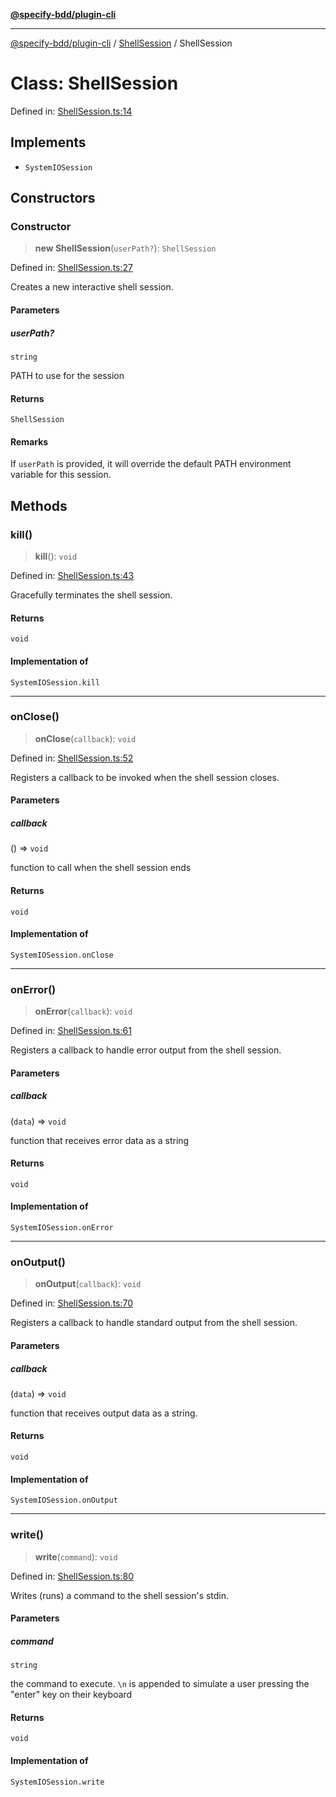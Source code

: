 [**@specify-bdd/plugin-cli**](../../README.md)

***

[@specify-bdd/plugin-cli](../../README.md) / [ShellSession](../README.md) / ShellSession

# Class: ShellSession

Defined in: [ShellSession.ts:14](https://github.com/specify-bdd/specify-core/blob/bc1131707d11b7271041451cead3b7997bd10476/modules/@specify-bdd/plugin-cli/src/lib/ShellSession.ts#L14)

## Implements

- `SystemIOSession`

## Constructors

### Constructor

> **new ShellSession**(`userPath?`): `ShellSession`

Defined in: [ShellSession.ts:27](https://github.com/specify-bdd/specify-core/blob/bc1131707d11b7271041451cead3b7997bd10476/modules/@specify-bdd/plugin-cli/src/lib/ShellSession.ts#L27)

Creates a new interactive shell session.

#### Parameters

##### userPath?

`string`

PATH to use for the session

#### Returns

`ShellSession`

#### Remarks

If `userPath` is provided, it will override the default PATH
environment variable for this session.

## Methods

### kill()

> **kill**(): `void`

Defined in: [ShellSession.ts:43](https://github.com/specify-bdd/specify-core/blob/bc1131707d11b7271041451cead3b7997bd10476/modules/@specify-bdd/plugin-cli/src/lib/ShellSession.ts#L43)

Gracefully terminates the shell session.

#### Returns

`void`

#### Implementation of

`SystemIOSession.kill`

***

### onClose()

> **onClose**(`callback`): `void`

Defined in: [ShellSession.ts:52](https://github.com/specify-bdd/specify-core/blob/bc1131707d11b7271041451cead3b7997bd10476/modules/@specify-bdd/plugin-cli/src/lib/ShellSession.ts#L52)

Registers a callback to be invoked when the shell session closes.

#### Parameters

##### callback

() => `void`

function to call when the shell session ends

#### Returns

`void`

#### Implementation of

`SystemIOSession.onClose`

***

### onError()

> **onError**(`callback`): `void`

Defined in: [ShellSession.ts:61](https://github.com/specify-bdd/specify-core/blob/bc1131707d11b7271041451cead3b7997bd10476/modules/@specify-bdd/plugin-cli/src/lib/ShellSession.ts#L61)

Registers a callback to handle error output from the shell session.

#### Parameters

##### callback

(`data`) => `void`

function that receives error data as a string

#### Returns

`void`

#### Implementation of

`SystemIOSession.onError`

***

### onOutput()

> **onOutput**(`callback`): `void`

Defined in: [ShellSession.ts:70](https://github.com/specify-bdd/specify-core/blob/bc1131707d11b7271041451cead3b7997bd10476/modules/@specify-bdd/plugin-cli/src/lib/ShellSession.ts#L70)

Registers a callback to handle standard output from the shell session.

#### Parameters

##### callback

(`data`) => `void`

function that receives output data as a string.

#### Returns

`void`

#### Implementation of

`SystemIOSession.onOutput`

***

### write()

> **write**(`command`): `void`

Defined in: [ShellSession.ts:80](https://github.com/specify-bdd/specify-core/blob/bc1131707d11b7271041451cead3b7997bd10476/modules/@specify-bdd/plugin-cli/src/lib/ShellSession.ts#L80)

Writes (runs) a command to the shell session's stdin.

#### Parameters

##### command

`string`

the command to execute. `\n` is appended to simulate a
                 user pressing the "enter" key on their keyboard

#### Returns

`void`

#### Implementation of

`SystemIOSession.write`
